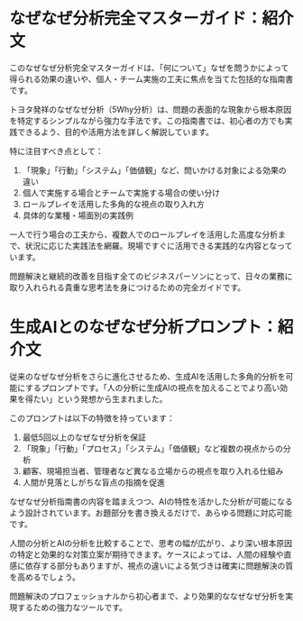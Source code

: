 # なぜなぜ分析完全マスターガイド：紹介文

このなぜなぜ分析完全マスターガイドは、「何について」なぜを問うかによって得られる効果の違いや、個人・チーム実施の工夫に焦点を当てた包括的な指南書です。

トヨタ発祥のなぜなぜ分析（5Why分析）は、問題の表面的な現象から根本原因を特定するシンプルながら強力な手法です。この指南書では、初心者の方でも実践できるよう、目的や活用方法を詳しく解説しています。

特に注目すべき点として：

1. 「現象」「行動」「システム」「価値観」など、問いかける対象による効果の違い
2. 個人で実施する場合とチームで実施する場合の使い分け
3. ロールプレイを活用した多角的な視点の取り入れ方
4. 具体的な業種・場面別の実践例

一人で行う場合の工夫から、複数人でのロールプレイを活用した高度な分析まで、状況に応じた実践法を網羅。現場ですぐに活用できる実践的な内容となっています。

問題解決と継続的改善を目指す全てのビジネスパーソンにとって、日々の業務に取り入れられる貴重な思考法を身につけるための完全ガイドです。

# 生成AIとのなぜなぜ分析プロンプト：紹介文

従来のなぜなぜ分析をさらに進化させるため、生成AIを活用した多角的分析を可能にするプロンプトです。「人の分析に生成AIの視点を加えることでより高い効果を得たい」という発想から生まれました。

このプロンプトは以下の特徴を持っています：

1. 最低5回以上のなぜなぜ分析を保証
2. 「現象」「行動」「プロセス」「システム」「価値観」など複数の視点からの分析
3. 顧客、現場担当者、管理者など異なる立場からの視点を取り入れる仕組み
4. 人間が見落としがちな盲点の指摘を促進

なぜなぜ分析指南書の内容を踏まえつつ、AIの特性を活かした分析が可能になるよう設計されています。お題部分を書き換えるだけで、あらゆる問題に対応可能です。

人間の分析とAIの分析を比較することで、思考の幅が広がり、より深い根本原因の特定と効果的な対策立案が期待できます。ケースによっては、人間の経験や直感に依存する部分もありますが、視点の違いによる気づきは確実に問題解決の質を高めるでしょう。

問題解決のプロフェッショナルから初心者まで、より効果的ななぜなぜ分析を実現するための強力なツールです。